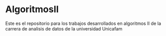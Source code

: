 # AlgoritmosII
Este es el repositorio para los trabajos desarrollados en algoritmos II de la carrera de analisis de datos de la universidad Unicafam
